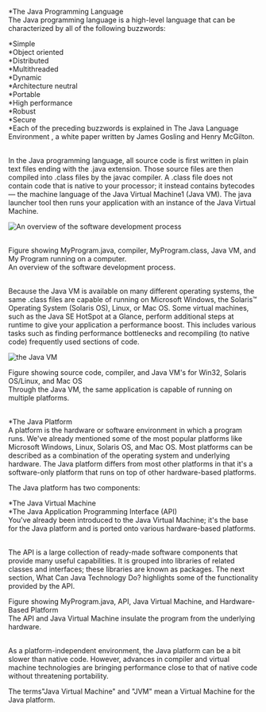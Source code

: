 *The Java Programming Language<br>
The Java programming language is a high-level language that can be characterized by all of the following buzzwords:<br>

*Simple<br>
*Object oriented<br>
*Distributed<br>
*Multithreaded<br>
*Dynamic<br>
*Architecture neutral<br>
*Portable<br>
*High performance<br>
*Robust<br>
*Secure<br>
*Each of the preceding buzzwords is explained in The Java Language Environment , a white paper written by James Gosling and Henry McGilton.<br><br>

In the Java programming language, all source code is first written in plain text files ending with the .java extension. Those source files are then compiled into .class files by the javac compiler. A .class file does not contain code that is native to your processor; it instead contains bytecodes — the machine language of the Java Virtual Machine1 (Java VM). The java launcher tool then runs your application with an instance of the Java Virtual Machine.<br>

![An overview of the software development process](/images/J1.png)<br><br>

Figure showing MyProgram.java, compiler, MyProgram.class, Java VM, and My Program running on a computer.<br>
An overview of the software development process.<br><br>

Because the Java VM is available on many different operating systems, the same .class files are capable of running on Microsoft Windows, the Solaris™ Operating System (Solaris OS), Linux, or Mac OS. Some virtual machines, such as the Java SE HotSpot at a Glance, perform additional steps at runtime to give your application a performance boost. This includes various tasks such as finding performance bottlenecks and recompiling (to native code) frequently used sections of code.<br>

![the Java VM](/images/J2.png)<br>

Figure showing source code, compiler, and Java VM's for Win32, Solaris OS/Linux, and Mac OS<br>
Through the Java VM, the same application is capable of running on multiple platforms.<br><br>

*The Java Platform<br>
A platform is the hardware or software environment in which a program runs. We've already mentioned some of the most popular platforms like Microsoft Windows, Linux, Solaris OS, and Mac OS. Most platforms can be described as a combination of the operating system and underlying hardware. The Java platform differs from most other platforms in that it's a software-only platform that runs on top of other hardware-based platforms.<br>

The Java platform has two components:<br>

*The Java Virtual Machine<br>
*The Java Application Programming Interface (API)<br>
You've already been introduced to the Java Virtual Machine; it's the base for the Java platform and is ported onto various hardware-based platforms.<br><br>

The API is a large collection of ready-made software components that provide many useful capabilities. It is grouped into libraries of related classes and interfaces; these libraries are known as packages. The next section, What Can Java Technology Do? highlights some of the functionality provided by the API.<br>

Figure showing MyProgram.java, API, Java Virtual Machine, and Hardware-Based Platform<br>
The API and Java Virtual Machine insulate the program from the underlying hardware.<br><br>

As a platform-independent environment, the Java platform can be a bit slower than native code. However, advances in compiler and virtual machine technologies are bringing performance close to that of native code without threatening portability.<br>

The terms"Java Virtual Machine" and "JVM" mean a Virtual Machine for the Java platform.<br>
